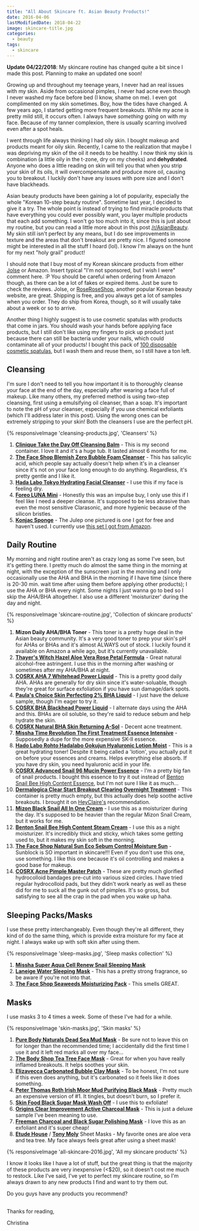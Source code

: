 ```yaml
---
title: "All About Skincare ft. Asian Beauty Products!"
date: 2016-04-06
lastModifiedDate: 2018-04-22
image: skincare-title.jpg
categories:
  - beauty
tags:
  - skincare
---
```


**Update 04/22/2018**: My skincare routine has changed quite a bit since I made this post. Planning to make an updated one soon!<!-- excerpt --> 

Growing up and throughout my teenage years, I never had an real issues with my skin. Aside from occasional pimples, I never had acne even though I never washed my face before bed (I know, shame on me). I even got complimented on my skin sometimes. Boy, how the tides have changed. A few years ago, I started getting more frequent breakouts. While my acne is pretty mild still, it occurs often. I always have _something_ going on with my face. Because of my tanner complexion, there is usually scarring involved even after a spot heals.

I went through life always thinking I had oily skin. I bought makeup and products meant for oily skin. Recently, I came to the realization that maybe I was depriving my skin of the oil it needs to be healthy. I now think my skin is combination (a little oily in the t-zone, dry on my cheeks) and **dehydrated**. Anyone who does a little reading on skin will tell you that when you strip your skin of its oils, it will overcompensate and produce more oil, causing you to breakout. I luckily don't have any issues with pore size and I don't have blackheads.

Asian beauty products have been gaining a lot of popularity, especially the whole "Korean 10-step beauty routine". Sometime last year, I decided to give it a try. The whole point is instead of trying to find miracle products that have everything you could ever possibly want, you layer multiple products that each add something. I won't go too much into it, since this is just about my routine, but you can read a little more about in this post [/r/AsianBeauty](https://www.reddit.com/r/AsianBeauty/comments/2jcss2/asian_skincare_101_a_beginners_guide_faq/). My skin still isn't perfect by any means, but I do see improvements in texture and the areas that don't breakout are pretty nice. I figured someone might be interested in all the stuff I hoard (lol). I know I'm always on the hunt for my next "holy grail" product!

I should note that I buy most of my Korean skincare products from either [Jolse](http://jolse.com) or Amazon. Insert typical "I'm not sponsored, but I wish I were" comment here. :P You should be careful when ordering from Amazon though, as there can be a lot of fakes or expired items. Just be sure to check the reviews. Jolse, or [RoseRoseShop](http://roseroseshop.com), another popular Korean beauty website, are great. Shipping is free, and you always get a lot of samples when you order. They do ship from Korea, though, so it will usually take about a week or so to arrive.

Another thing I highly suggest is to use cosmetic spatulas with products that come in jars. You should wash your hands before applying face products, but I still don't like using my fingers to pick up product just because there can still be bacteria under your nails, which could contaminate all of your products! I bought this pack of [100 disposable cosmetic spatulas](http://www.amazon.com/KINGLAKE®-Disposable-Cosmetic-Spatula-Plastic/dp/B00WNU4XDU?ie=UTF8&keywords=cosmetic%20spatulas&qid=1459901633&ref_=sr_1_5_a_it&sr=8-5), but I wash them and reuse them, so I still have a ton left.

## Cleansing

I'm sure I don't need to tell you how important it is to thoroughly cleanse your face at the end of the day, especially after wearing a face full of makeup. Like many others, my preferred method is using two-step cleansing, first using a emulsifying oil cleanser, than a soap. It's important to note the pH of your cleanser, especially if you use chemical exfoliants (which I'll address later in this post). Using the wrong ones can be extremely stripping to your skin! Both the cleansers I use are the perfect pH.

{% responsiveImage 'cleansing-products.jpg', 'Cleansers' %}

1. **[Clinique Take the Day Off Cleansing Balm](http://www.sephora.com/take-the-day-off-cleansing-balm-P126301)** - This is my second container. I love it and it's a huge tub. It lasted almost 6 months for me.
2. **[The Face Shop Blemish Zero Bubble Foam Cleanser](http://www.amazon.com/The-Face-Shop-Blemish-Cleanser/dp/B007XKUEQ0)** \- This has salicylic acid, which people say actually doesn't help when it's in a cleanser since it's not on your face long enough to do anything. Regardless, it's pretty gentle and I like it.
3. **[Hada Labo Tokyo Hydrating Facial Cleanser](http://www.amazon.com/Hada-Labo-Hydrating-Facial-Cleanser/dp/B00I4BUV06/ref=sr_1_1_s_it?s=hpc&ie=UTF8&qid=1459889345&sr=1-1&keywords=Hada+Labo+Tokyo+Hydrating+Facial+Cleanser)** \- I use this if my face is feeling dry.
4. **[Foreo LUNA Mini](http://www.sephora.com/luna-mini-P387258)** \- Honestly this was an impulse buy, I only use this if I feel like I need a deeper cleanse. It's supposed to be less abrasive than even the most sensitive Clarasonic, and more hygienic because of the silicon bristles.
5. **[Konjac Sponge](http://www.amazon.com/Julep-07-01-00006-Konjac-Cleansing-Sponge/dp/B00GM3ZQXK/ref=sr_1_1_s_it?s=hpc&ie=UTF8&qid=1459889624&sr=1-1&keywords=julep+konjac+cleansing+sponge)** - The Julep one pictured is one I got for free and haven't used. I currently use [this set I got from Amazon](http://www.amazon.com/Art-Naturals-Konjac-Facial-Sponge/dp/B017C28U28/ref=sr_1_5_s_it?s=hpc&ie=UTF8&qid=1459889599&sr=1-5&keywords=konjac+sponge).

## Daily Routine

My morning and night routine aren't as crazy long as some I've seen, but it's getting there. I pretty much do almost the same thing in the morning at night, with the exception of the sunscreen just in the morning and I only occasionally use the AHA and BHA in the morning if I have time (since there is 20-30 min. wait time after using them before applying other products); I use the AHA or BHA every night. Some nights I just wanna go to bed so I skip the AHA/BHA altogether. I also use a different 'moisturizer' during the day and night.

{% responsiveImage 'skincare-routine.jpg', 'Collection of skincare products' %}

1. **Mizon Daily AHA/BHA Toner** \- This toner is a pretty huge deal in the Asian beauty community. It's a very good toner to prep your skin's pH for AHAs or BHAs and it's almost ALWAYS out of stock. I luckily found it available on Amazon a while ago, but it's currently unavailable.
2. **[Thayer's Witch Hazel Aloe Vera Rose Petal Formula](http://www.amazon.com/Thayers-Alcohol-free-Petal-Witch-Hazel/dp/B00016XJ4M/ref=sr_1_3_s_it?s=beauty&ie=UTF8&qid=1459893453&sr=1-3&keywords=Thayer%27s+Witch+Hazel+Aloe+Vera+Formula)** \- Great natural alcohol-free astringent. I use this in the morning after washing or sometimes after my AHA/BHA at night.
3. **[COSRX AHA 7 Whitehead Power Liquid](http://jolse.com/product/COSRX-AHA-7-WHITEHEAD-POWER-LIQUID-100ml/3397/?cate_no=44&display_group=1)** \- This is a pretty good daily AHA. AHAs are generally for dry skin since it's water-soluable, though they're great for surface exfoliation if you have sun damage/dark spots.
4. **[Paula's Choice Skin Perfecting 2% BHA Liquid](http://www.amazon.com/Paulas-Choice-Perfecting-Salicylic-Blackheads/dp/B00949CTQQ/ref=sr_1_1_s_it?s=beauty&ie=UTF8&qid=1459893671&sr=1-1&keywords=Paula%27s+Choice+Skin+Perfecting+2%25+BHA+Liquid)** - I just have the deluxe sample, though I'm eager to try it.
5. **[COSRX BHA Blackhead Power Liquid](http://jolse.com/product/COSRX-BHA-BLACKHEAD-POWER-LIQUID-100-ML/3365/?cate_no=25&display_group=1)** - I alternate days using the AHA and this. BHAs are oil soluble, so they're said to reduce sebum and help hydrate the skin.
6. **[COSRX Natural BHA Skin Returning A-Sol](http://jolse.com/product/COSRX-NATURAL-BHA-SKIN-RETURNING-EMULSION-100ml/4364/?cate_no=136&display_group=1)** \- Decent acne treatment.
7. **[Missha Time Revolution The First Treatment Essence Intensive](http://jolse.com/product/Missha-Time-Revolution-The-First-Treatment-Essence-Intensive-150ml/5505/?cate_no=250&display_group=1)** \- Supposedly a dupe for the more expensive SK-II essence.
8. **[Hado Labo Rohto Hadalabo Gokujun Hyaluronic Lotion Moist](http://www.amazon.com/Hada-Labo-Gokujyn-Hyaluronic-Lotion/dp/B000FQUGXA/ref=sr_1_sc_1_s_it?s=beauty&ie=UTF8&qid=1459893950&sr=1-1-spell&keywords=Hado+Labo+Rohto+Hadalabo+Gokujun+Hyaluronic+Lotion+Moist)** - This is a great hydrating toner! Despite it being called a 'lotion', you actually put it on before your essences and creams. Helps everything else absorb. If you have dry skin, you need hyaluronic acid in your life.
9. **[COSRX Advanced Snail 96 Mucin Power Essence](http://jolse.com/product/COSRX-ADVANCED-SNAIL-96-MUCIN-POWER-ESSENCE-100ml/3368/?cate_no=25&display_group=1)** - I'm a pretty big fan of snail products. I bought this essence to try it out instead of [Benton Snail Bee High Content Essence](http://www.amazon.com/BENTON-Snail-High-Content-Essence/dp/B00EC60MYW/ref=sr_1_1_s_it?s=beauty&ie=UTF8&qid=1459894085&sr=1-1&keywords=Benton+Snail+Bee+Essence), but I'm not sure I like it as much...
10. **[Dermalogica Clear Start Breakout Clearing Overnight Treatment](http://www.amazon.com/Dermalogica-Breakout-Clearing-Overnight-Treatment/dp/B00I2SCJXS/ref=sr_1_2_s_it?s=beauty&ie=UTF8&qid=1459894140&sr=1-2&keywords=Dermalogica+Clear+Start+Breakout+Clearing+Overnight+Treatment)** \- This container is pretty much empty, but this actually does help soothe active breakouts. I brought it on [HeyClaire's](https://www.youtube.com/channel/UCJyfryZQsoN_ttLFe6vYKmw) recommendation.
11. **[Mizon Black Snail All In One Cream](http://www.amazon.com/MIZON-Black-Snail-Cream-Ounce/dp/B00B4PWEJU/ref=sr_tnr_p_1_7792274011_1_s_it?s=beauty&ie=UTF8&qid=1459894212&sr=1-1&keywords=Mizon+Black+Snail+All+In+One+Cream)** \- I use this as a moisturizer during the day. It's supposed to be heavier than the regular Mizon Snail Cream, but it works for me.
12. **[Benton Snail Bee High Content Steam Cream](http://www.amazon.com/Benton-content-Korean-cosmetic-beauty/dp/B00T2TLCJS/ref=sr_1_1_s_it?s=beauty&ie=UTF8&qid=1459894267&sr=1-1&keywords=Benton+Snail+Bee+High+Content+Steam+Cream)** \- I use this as a night moisturizer. It's incredibly thick and sticky, which takes some getting used to, but it makes my skin soft in the morning.
13. **[The Face Shop Natural Sun Eco Sebum Control Moisture Sun](http://www.amazon.com/Face-Shop-Natural-Control-Moisture/dp/B00S4DDHVO/ref=sr_1_1_s_it?s=beauty&ie=UTF8&qid=1459894346&sr=1-1&keywords=The+Face+Shop+Natural+Sun+Eco+Sebum+Control+Moisture+Sun)** - Sunblock is SO important in skincare!!! Even if you don't use this one, use something. I like this one because it's oil controlling and makes a good base for makeup.
14. **[COSRX Acne Pimple Master Patch](http://jolse.com/product/COSRX-ACNE-PIMPLE-MASTER-PATCH-24patches4sheet/6100/?cate_no=25&display_group=1)** \- These are pretty much glorified hydrocolloid bandages pre-cut into various sized circles. I have tried regular hydrocolloid pads, but they didn't work nearly as well as these did for me to suck all the gunk out of pimples. It's so gross, but satisfying to see all the crap in the pad when you wake up haha.

## Sleeping Packs/Masks

I use these pretty interchangeably. Even though they're all different, they kind of do the same thing, which is provide extra moisture for my face at night. I always wake up with soft skin after using them.

{% responsiveImage 'sleep-masks.jpg', 'Sleep masks collection' %}

1. **[Missha Super Aqua Cell Renew Snail Sleeping Mask](http://www.amazon.com/MISSHA-Super-Renew-Snail-Sleeping/dp/B005LBOCPC/ref=sr_1_1_a_it?ie=UTF8&qid=1459901977&sr=8-1&keywords=missha+sleeping+mask)**
2. **[Laneige Water Sleeping Mask](http://www.target.com/p/laneige-water-sleeping-mask-70-ml/-/A-14897252)** \- This has a pretty strong fragrance, so be aware if you're not into that.
3. **[The Face Shop Seaweeds Moisturizing Pack](http://www.amazon.com/The-Face-Seaweeds-Moisturizing-110ml/dp/B00KIBRR2A)** \- This smells GREAT.

## Masks

I use masks 3 to 4 times a week. Some of these I've had for a while.

{% responsiveImage 'skin-masks.jpg', 'Skin masks' %}

1. **[Pure Body Naturals Dead Sea Mud Mask](http://www.amazon.com/BEST-Dead-Sea-Mud-Mask/dp/B00XTAFYKY/ref=sr_1_1_s_it?s=beauty&ie=UTF8&qid=1459902181&sr=1-1&keywords=Pure+Body+Naturals+Dead+Sea+Mud+Mask)** - Be sure not to leave this on for longer than the recommended time; I accidentally did the first time I use it and it left red marks all over my face...
2. **[The Body Shop Tea Tree Face Mask](http://www.amazon.com/Body-Shop-Tree-Ounce-Packaging/dp/B002K8OEHK/ref=sr_1_1_s_it?s=beauty&ie=UTF8&qid=1459902196&sr=1-1&keywords=The+Body+Shop+Tea+Tree+Face+Mask)** - Great for when you have really inflamed breakouts. It helps soothes your skin.
3. **[Elizavecca Carbonated Bubble Clay Mask](http://www.amazon.com/Elizavecca-Milky-Piggy-Carbonated-Bubble/dp/B00MWI2IS0/ref=sr_1_1_s_it?s=beauty&ie=UTF8&qid=1459902222&sr=1-1&keywords=Elizavecca+Carbonated+Bubble+Clay+Mask)** - To be honest, I'm not sure if this even does anything, but it's carbonated so it feels like it does something.
4. **[Peter Thomas Roth Irish Moor Mud Purifying Black Mask](http://www.sephora.com/irish-moor-mud-purifying-black-mask-P392608?skuId=1684877&icid2=search_search_p392608_image)** - Pretty much an expensive version of #1. It tingles, but doesn't burn, so I prefer it.
5. **[Skin Food Black Sugar Mask Wash Off](http://www.amazon.com/Skin-Food-Black-Sugar-Korea/dp/B004FKPWWC)** - I use this to exfoliate!
6. **[Origins Clear Improvement Active Charcoal Mask](http://www.sephora.com/clear-improvement-active-charcoal-mask-to-clear-pores-P297524?skuId=1375773&icid2=search_search_p297524_image)** - This is just a deluxe sample I've been meaning to use.
7. **[Freeman Charcoal and Black Sugar Polishing Mask](http://www.amazon.com/Freeman-Facial-Charcoal-Black-Polish/dp/B00BZ1QN2C)** \- I love this as an exfoliant and it's super cheap!
8. **[Etude House](http://www.amazon.com/Etude-House-Need-Sheet-20pcs/dp/B00OR0UYXC)** / **[Tony Moly](http://www.amazon.com/TONYMOLY-Real-Mask-Sheet-Pack/dp/B00SAT6GVK/ref=sr_1_1_s_it?s=beauty&ie=UTF8&qid=1459902623&sr=1-1&keywords=tony+moly+sheet+mask)** Sheet Masks - My favorite ones are aloe vera and tea tree. My face always feels great after using a sheet mask!

{% responsiveImage 'all-skincare-2016.jpg', 'All my skincare products' %}

I know it looks like I have a lot of stuff, but the great thing is that the majority of these products are very inexpensive (<$20), so it doesn't cost me much to restock. Like I've said, I've yet to perfect my skincare routine, so I'm always drawn to any new products I find and want to try them out.

Do you guys have any products you recommend?

\
Thanks for reading,

Christina
